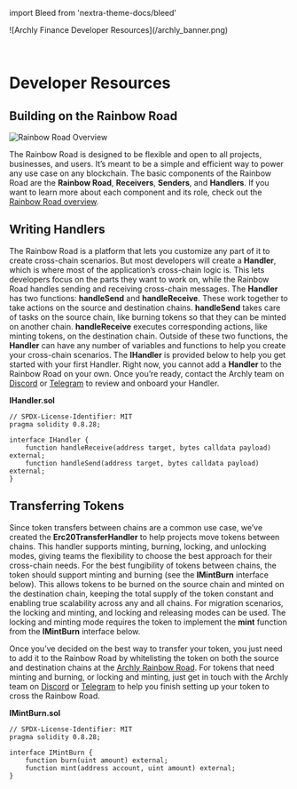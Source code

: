 import Bleed from 'nextra-theme-docs/bleed'

<Bleed>
  ![Archly Finance Developer Resources](/archly_banner.png)
</Bleed>

&nbsp;

# Developer Resources

## Building on the Rainbow Road
![Rainbow Road Overview](/rainbow-road-overview.jpg)

The Rainbow Road is designed to be flexible and open to all projects, businesses, and users. It’s meant to be a simple and efficient way to power any use case on any blockchain. The basic components of the Rainbow Road are the __Rainbow Road__, __Receivers__, __Senders__, and __Handlers__. If you want to learn more about each component and its role, check out the [Rainbow Road overview](/road).

## Writing Handlers

The Rainbow Road is a platform that lets you customize any part of it to create cross-chain scenarios. But most developers will create a __Handler__, which is where most of the application’s cross-chain logic is. This lets developers focus on the parts they want to work on, while the Rainbow Road handles sending and receiving cross-chain messages. The __Handler__ has two functions: __handleSend__ and __handleReceive__. These work together to take actions on the source and destination chains. __handleSend__ takes care of tasks on the source chain, like burning tokens so that they can be minted on another chain. __handleReceive__ executes corresponding actions, like minting tokens, on the destination chain. Outside of these two functions, the __Handler__ can have any number of variables and functions to help you create your cross-chain scenarios. The __IHandler__ is provided below to help you get started with your first Handler. Right now, you cannot add a __Handler__ to the Rainbow Road on your own. Once you’re ready, contact the Archly team on [Discord](https://discord.gg/nZQZ2Br9yc) or [Telegram](https://t.me/ArchlyFinance) to review and onboard your Handler.

__IHandler.sol__
```
// SPDX-License-Identifier: MIT
pragma solidity 0.8.28;

interface IHandler {
    function handleReceive(address target, bytes calldata payload) external;
    function handleSend(address target, bytes calldata payload) external;
}
```

## Transferring Tokens

Since token transfers between chains are a common use case, we’ve created the __Erc20TransferHandler__ to help projects move tokens between chains. This handler supports minting, burning, locking, and unlocking modes, giving teams the flexibility to choose the best approach for their cross-chain needs. For the best fungibility of tokens between chains, the token should support minting and burning (see the __IMintBurn__ interface below). This allows tokens to be burned on the source chain and minted on the destination chain, keeping the total supply of the token constant and enabling true scalability across any and all chains. For migration scenarios, the locking and minting, and locking and releasing modes can be used. The locking and minting mode requires the token to implement the __mint__ function from the __IMintBurn__ interface below.

Once you’ve decided on the best way to transfer your token, you just need to add it to the Rainbow Road by whitelisting the token on both the source and destination chains at the [Archly Rainbow Road](https://www.archly.fi/road). For tokens that need minting and burning, or locking and minting, just get in touch with the Archly team on [Discord](https://discord.gg/nZQZ2Br9yc) or [Telegram](https://t.me/ArchlyFinance) to help you finish setting up your token to cross the Rainbow Road.

__IMintBurn.sol__
```
// SPDX-License-Identifier: MIT
pragma solidity 0.8.28;

interface IMintBurn {
    function burn(uint amount) external;
    function mint(address account, uint amount) external;
}

```


